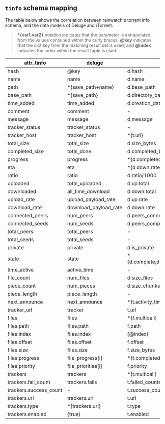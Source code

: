 ## `tinfo` schema mapping

The table below shows the correlation between rainwatch's torrent info schema, and the data models of Deluge and rTorrent.

> __*{var1,var2}__ notation indicates that the parameter is extrapolated from the values contained within the curly braces. __@key__ indicates that the dict key from the matching result set is used, and __@index__ indicates the index within the result tuple is used.

|attr_tinfo             |deluge                 |rtorrent
|-----------------------|-----------------------|--------------------------------------------------
|hash                   |@key                   |d.hash
|name                   |name                   |d.name
|path                   |*{save_path+name}      |d.base_path
|base_path              |*{save_path}           |d.directory_base
|time_added             |time_added             |d.creation_date
|comment                |comment                |-
|message                |message                |d.message
|tracker_status         |tracker_status         |-
|tracker_host           |tracker_host           |*{t.url}
|total_size             |total_size             |d.size_bytes
|completed_size         |total_done             |d.completed_bytes
|progress               |progress               |*{d.completed_bytes/d.size_bytes}
|eta                    |eta                    |*{d.down.rate}
|ratio                  |ratio                  |d.ratio/1000
|uploaded               |total_uploaded         |d.up.total
|downloaded             |all_time_download      |d.down.total
|upload_rate            |upload_payload_rate    |d.up.rate
|download_rate          |download_payload_rate  |d.down.rate
|connected_peers        |num_peers              |d.peers_connected
|connected_seeds        |num_seeds              |d.peers_complete
|total_peers            |total_peers            |-
|total_seeds            |total_seeds            |-
|private                |private                |d.is_private
|state                  |state                  |*{d.complete,d.is_active,d.is_hash_checking,d.state}
|time_active            |active_time            |-
|file_count             |num_files              |d.size_files
|piece_count            |num_pieces             |d.size_chunks
|piece_length           |piece_length           |-
|next_announce          |next_announce          |*{t.activity_time_next-system.time}
|tracker_url            |tracker                |t.url
|files                  |files                  |*{f.multicall}
|files.path             |files.path             |f.path
|files.index            |files.index            |{@index}
|files.offset           |files.offset           |f.offset
|files.size             |files.size             |f.size_bytes
|files.progress         |file_progress[i]       |*{f.completed_chunks/f.size_chunks}
|files.priority         |file_priorities[i]     |f.priority
|trackers               |trackers               |*{t.multicall}
|trackers.fail_count    |trackers.fails         |t.failed_counter
|trackers.success_count |-                      |t.success_counter
|trackers.url           |trackers.url           |t.url
|trackers.type          |*{trackers.url}        |t.type
|trackers.enabled       |{true}                 |t.enabled

